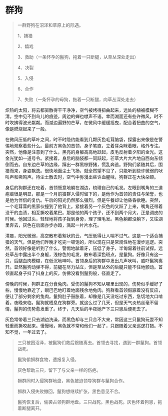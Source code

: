 # 群狗

> 一群野狗在沼泽和草原上的际遇。
>
> 1、捕猎
>
> 2、嬉戏
>
> 3、救助（一条怀孕的鬣狗，拖着一只断腿，从草丛深处走出）
>
> 4、决裂
>
> 5、入侵
>
> 6、合作
>
> 7、失败（一条怀孕的母狗，拖着一只断腿，向草丛深处走去）

炽热的太阳，将云都驱散得干干净净，空气被烤得扭曲起来，远处的植被模糊不清。空中见不到鸟儿的痕迹，周边的蝉也噤声不语。幸而湖面还有些许微风，时不时吹拂得波光粼粼。而湖边遍野的芒草，在微风中缓缓摇曳，配合着扭曲的空气，像是燃烧起来了一般。

在微风压低的草叶之间，时不时隐约能看到几颗灰色毛茸脑袋，探露出来像是在警惕地观察着些什么。最前方黑色的首领，身子笔直，立着耳朵眯着眼，格外专注。突然，他像是注意到了什么，黑亮的身躯高高地跃起，皮毛反射着夕阳的金光。这金光犹如一道号令。紧接着，身后的脑袋都一同跃起，芒草大片大片地自西向东倾倒而去。自东边芒草的边缘，蹿出一群黑棕野猪，慌乱奔逃。野狗们紧随其后，围猎而来，身姿飘逸。很快地面尘土飞扬，就全然望不见了，只能听到些许微弱的吠叫声和嘶鸣声。待尘土散去时，空气中弥漫出些许血腥味，狗群正在大快朵颐。

身后的狗群还在吃着，首领惬意地躺在湖边，梳理自己的毛发。左眼到嘴角的三道疤痕很是明显，那是一个月前狼群入侵时留下的，是他作为首领的责任与荣誉，也是他为伴侣的复仇。午后的阳光仍然那么强烈，但是午餐却让他昏昏欲睡。突然，一个毛茸茸的黑家伙撞到了他背上。紧接着另一个灰色的又跃了上来，嘴角还带着没干的血渍，相互撕咬着尾巴。那是他的两个孩子，还不到两个月大，正是调皮的时候。他回过头，轻轻地将孩子拢到身旁，理了理毛发。黑色躺都没躺下，又往湖里奔去，灰色在后面亦步亦趋，溅起一片片水花。



清晨，阳光微弱，高空散布着絮状的云，气压低得让人喘不过气。这是一个适合捕猎的天气，但是他们昨晚才吃完一顿饱的，所以现在只是常规性地在漫步巡逻。突然，首领好像是听到了什么，警惕地龇着牙，压低了身子，半匍匐着往前试探。远处草丛中露出半个身躯，浅棕色的毛发，散布着深色斑点，是鬣狗。好像只有这一只，后腿血肉模糊，在低沉地呻吟。首领身后的狗群中发出几声吠叫，威吓鬣狗离开。显然鬣狗动弹不得，前腿在尽力站立，但是草丛外的后腿只能不住地颤动。首领直起身子抖了抖身上的灰，仿佛没看到鬣狗般，径直走了。

傍晚的时候，狗群正在分食兔肉。受伤的鬣狗不知从哪里出现的，伤势似乎缓好了些，慢慢地靠近了，眼巴巴地盯着地面残余地兔肉。狗群看首领假寐着没有反应，便让了部分剩余的兔肉。鬣狗肚子鼓胀着，却像是几天没吃过东西，急切地大口啃着。夜晚来临，鬣狗就栖息在狗群旁。就这么过了几天，但是天气炎热丝毫不留情，鬣狗的伤势愈发重了。终于，几天后的半夜她产下三只崽后便死去了。



灰色常带着三只去湖边洗澡，而黑色却与三只合不大来，常因这三只鬣狗玩耍不知轻重而撕咬起来。慢慢地，黑色就不常和他们一起了，只跟随着父亲巡逻打猎。不知不觉，一年过去了。



> 三只被困沼泽，被鬣狗们救后跟随离去。首领去寻找，遇到一群鬣狗。首领战死。
>
> 
>
> 鬣狗偷狮群食物，遭报复入侵。
>
> 
>
> 灰色帮助三只，留下了与父亲一样的伤疤。
>
> 
>
> 狮群同时入侵狗群地盘，黑色被迫领导狗群与鬣狗合作。
>
> 
>
> 狮群入侵失败撤回，鬣狗想继续扩张，黑色意见不合。
>
> 
>
> 鬣狗恢复后，偷袭占领狗群地盘。三只战死。黑色战死。灰色怀着狗崽，拖着断腿离开。
>
> 

